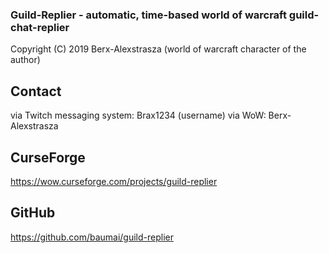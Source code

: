 ### Guild-Replier - automatic, time-based world of warcraft guild-chat-replier
Copyright (C) 2019 Berx-Alexstrasza (world of warcraft character of the author)

## Contact
via Twitch messaging system: Brax1234 (username)
via WoW: Berx-Alexstrasza

## CurseForge
https://wow.curseforge.com/projects/guild-replier

## GitHub
https://github.com/baumai/guild-replier
